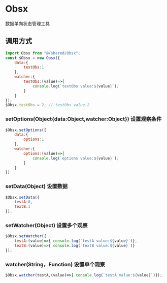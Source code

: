 <!--
 * @Autor        : Pat
 * @Description  : VM
 * @Email        : gouqingping@yahoo.com
 * @Date         : 2020-03-27 19:40:49
 * @LastEditors  : Pat
 * @LastEditTime : 2020-12-03 17:37:59
 -->
# Obsx
数据单向状态管理工具

## 调用方式
```JavaScript
import Obsx from "@/shared/Obsx";
const $Obsx = new Obsx({
    data:{
        testObs:1
    },
    watcher:{
        testObs:(value)=>{
            console.log(`testObs value:${value}`);
        }
    }
});
$Obsx.testObs = 2; // testObs value:2
```

### setOptions(Object{data:Object,watcher:Object}) 设置观察条件
```JavaScript
$Obsx.setOptions({
    data:{
        options:1
    },
    watcher:{
        options:(value)=>{
            console.log(`options value:${value}`);
        }
    }
})
```

### setData(Object) 设置数据
```JavaScript
$Obsx.setData({
    testA:0,
    textB:1
});
```

### setWatcher(Object) 设置多个观察
```JavaScript
$Obsx.setWatcher({
    testA:(value)=>{ console.log(`testA value:${value}`)},
    textB:(value)=>{ console.log(`textB value:${value}`)}
});
```

### watcher(String，Function) 设置单个观察
```JavaScript
$Obsx.watcher(testA,(value)=>{ console.log(`testA value:${value}`)});
```
